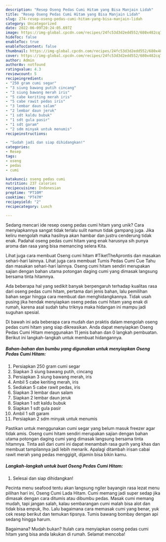 ```yaml
---
description: "Resep Oseng Pedas Cumi Hitam yang Bisa Manjain Lidah"
title: "Resep Oseng Pedas Cumi Hitam yang Bisa Manjain Lidah"
slug: 274-resep-oseng-pedas-cumi-hitam-yang-bisa-manjain-lidah
category: Uncategorized
date: 2022-06-09T20:24:05.697Z
image: https://img-global.cpcdn.com/recipes/24fc53d3d2edd552/680x482cq70/oseng-pedas-cumi-hitam-foto-resep-utama.jpg
hideToc: false
enableToc: true
enableTocContent: false
thumbnail: https://img-global.cpcdn.com/recipes/24fc53d3d2edd552/680x482cq70/oseng-pedas-cumi-hitam-foto-resep-utama.jpg
cover: https://img-global.cpcdn.com/recipes/24fc53d3d2edd552/680x482cq70/oseng-pedas-cumi-hitam-foto-resep-utama.jpg
author: Admin
authorAv: notfound
ratingvalue: 4.3
reviewcount: 5
recipeingredient:
- "250 gram cumi segar"
- "3 siung bawang putih cincang"
- "3 siung bawang merah iris"
- "5 cabe keriting merah iris"
- "5 cabe rawit pedas iris"
- "3 lembar daun salam"
- "2 lembar daun jeruk"
- "1 sdt kaldu bubuk"
- "1 sdt gula pasir"
- "1 sdt garam"
- "2 sdm minyak untuk menumis"
recipeinstructions:

- "Sudah jadi dan siap dihidangkan!"
categories:
- Resep
tags:
- oseng
- pedas
- cumi

katakunci: oseng pedas cumi 
nutrition: 237 calories
recipecuisine: Indonesian
preptime: "PT10M"
cooktime: "PT47M"
recipeyield: "2"
recipecategory: Lunch

---
```





Sedang mencari ide resep oseng pedas cumi hitam yang unik? Cara menyiapkannya sangat tidak terlalu sulit namun tidak gampang juga. Jika keliru mengolah maka hasilnya akan hambar dan justru cenderung tidak enak. Padahal oseng pedas cumi hitam yang enak harusnya sih punya aroma dan rasa yang bisa memancing selera Kita.





Lihat juga cara membuat Oseng cumi hitam #TiketTheAprontis dan masakan sehari-hari lainnya. Lihat juga cara membuat Tumis Pedas Cumi Cue Tahu dan masakan sehari-hari lainnya. Oseng cumi hitam sendiri merupakan sajian dengan bahan utama potongan daging cumi yang dimasak langsung bersama tinta hitamnya.

Ada beberapa hal yang sedikit banyak berpengaruh terhadap kualitas rasa dari oseng pedas cumi hitam, pertama dari jenis bahan, lalu pemilihan bahan segar hingga cara membuat dan menghidangkannya. Tidak usah pusing jika hendak menyiapkan oseng pedas cumi hitam yang enak di rumah, karena asal sudah tahu triknya maka hidangan ini mampu jadi suguhan spesial.






Di bawah ini ada beberapa cara mudah dan praktis dalam mengolah oseng pedas cumi hitam yang siap dikreasikan. Anda dapat menyiapkan Oseng Pedas Cumi Hitam menggunakan 11 jenis bahan dan 0 langkah pembuatan. Berikut ini langkah-langkah untuk membuat hidangannya.

<!--inarticleads1-->

##### Bahan-bahan dan bumbu yang digunakan untuk menyiapkan Oseng Pedas Cumi Hitam:

1. Persiapkan 250 gram cumi segar
1. Siapkan 3 siung bawang putih, cincang
1. Persiapkan 3 siung bawang merah, iris
1. Ambil 5 cabe keriting merah, iris
1. Sediakan 5 cabe rawit pedas, iris
1. Siapkan 3 lembar daun salam
1. Siapkan 2 lembar daun jeruk
1. Siapkan 1 sdt kaldu bubuk
1. Siapkan 1 sdt gula pasir
1. Ambil 1 sdt garam
1. Persiapkan 2 sdm minyak untuk menumis


Pastikan untuk menggunakan cumi segar yang belum masuk freezer agar tidak amis. Oseng cumi hitam sendiri merupakan sajian dengan bahan utama potongan daging cumi yang dimasak langsung bersama tinta hitamnya. Tinta asli dari cumi ini dapat menambah rasa gurih yang khas dan membuat tampilannya jadi lebih menarik. Apalagi ditambah irisan cabai rawit merah yang pedas menggigit, dijamin bisa bikin kamu. 

<!--inarticleads2-->

##### Langkah-langkah untuk buat Oseng Pedas Cumi Hitam:


1. Selesai dan siap dihidangkan!

Pecinta menu seafood tentu akan langsung ngiler bayangin rasa lezat menu pilihan hari ini, Oseng Cumi Lada Hitam. Cumi memang jadi super sedap jika dimasak dengan cara ditumis atau dibumbu pedas. Masak cumi memang mudah, tapi jangan salah, kalau sembarangan cumi malah bisa alot dan tidak bisa empuk, lho. Lalu bagaimana cara memasak cumi yang benar, yuk cek resep berikut dan temukan tipsnya. Tumis bawang bombay dengan api sedang hingga harum. 

Bagaimana? Mudah bukan? Itulah cara menyiapkan oseng pedas cumi hitam yang bisa anda lakukan di rumah. Selamat mencoba!
